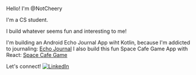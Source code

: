 Hello! I'm @NotCheery 

I'm a CS student. 

I build whatever seems fun and interesting to me!

I'm building an Android Echo Journal App wiht Kotlin, because I'm addicted to journaling: [Echo Journal](https://github.com/NotCheery/Echo-Journal)
I also build this fun Space Cafe Game App with React: [Space Cafe Game](https://github.com/NotCheery/Space-Cafe-Game)

Let's connect!
[![LinkedIn](https://img.shields.io/badge/LinkedIn-Profile-blue?logo=linkedin)](https://www.linkedin.com/in/tahia-csc/)


<!---
NotCheery/NotCheery is a ✨ special ✨ repository because its `README.md` (this file) appears on your GitHub profile.
You can click the Preview link to take a look at your changes.
--->
